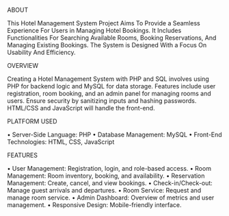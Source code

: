 ABOUT

This Hotel Management System Project Aims To Provide a Seamless Experience For Users in Managing Hotel Bookings. It Includes Functionalities For Searching Available Rooms, Booking Reservations, And Managing Existing Bookings. The System is Designed With a Focus On Usability And Efficiency.


OVERVIEW

Creating a Hotel Management System with PHP and SQL involves using PHP for backend logic and MySQL for data storage. Features include user registration, room booking, and an admin panel for managing rooms and users. Ensure security by sanitizing inputs and hashing passwords. HTML/CSS and JavaScript will handle the front-end.


PLATFORM USED

• Server-Side Language: PHP
• Database Management: MySQL
• Front-End Technologies: HTML, CSS, JavaScript

FEATURES

• User Management: Registration, login, and role-based access.
• Room Management: Room inventory, booking, and availability.
• Reservation Management: Create, cancel, and view bookings.
• Check-in/Check-out: Manage guest arrivals and departures.
• Room Service: Request and manage room service.
• Admin Dashboard: Overview of metrics and user management.
• Responsive Design: Mobile-friendly interface.
